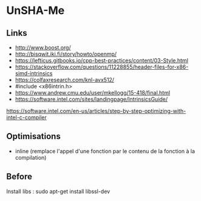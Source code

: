 # UnSHA-Me

## Links
* http://www.boost.org/
* http://bisqwit.iki.fi/story/howto/openmp/
* https://lefticus.gitbooks.io/cpp-best-practices/content/03-Style.html
* https://stackoverflow.com/questions/11228855/header-files-for-x86-simd-intrinsics
* https://colfaxresearch.com/knl-avx512/
* #include <x86intrin.h>
* https://www.andrew.cmu.edu/user/mkellogg/15-418/final.html
* https://software.intel.com/sites/landingpage/IntrinsicsGuide/

https://software.intel.com/en-us/articles/step-by-step-optimizing-with-intel-c-compiler

## Optimisations
* inline (remplace l'appel d'une fonction par le contenu de la fonction à la compilation)

## Before
Install libs : sudo apt-get install libssl-dev